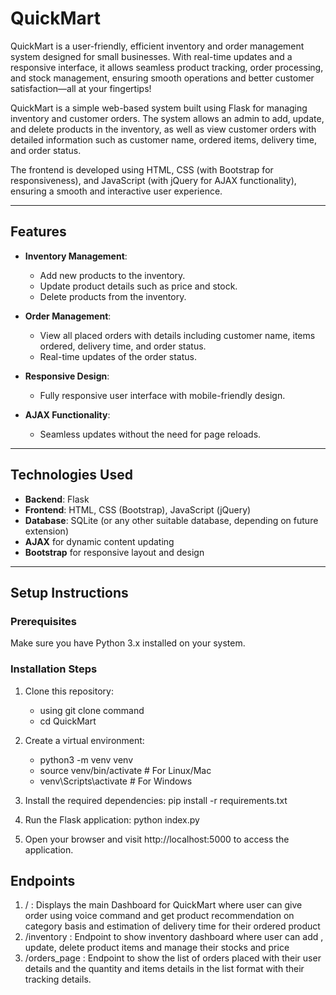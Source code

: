 # QuickMart
QuickMart is a user-friendly, efficient inventory and order management system designed for small businesses. With real-time updates and a responsive interface, it allows seamless product tracking, order processing, and stock management, ensuring smooth operations and better customer satisfaction—all at your fingertips!

QuickMart is a simple web-based system built using Flask for managing inventory and customer orders. The system allows an admin to add, update, and delete products in the inventory, as well as view customer orders with detailed information such as customer name, ordered items, delivery time, and order status.

The frontend is developed using HTML, CSS (with Bootstrap for responsiveness), and JavaScript (with jQuery for AJAX functionality), ensuring a smooth and interactive user experience.

---

## Features

- **Inventory Management**:
  - Add new products to the inventory.
  - Update product details such as price and stock.
  - Delete products from the inventory.
  
- **Order Management**:
  - View all placed orders with details including customer name, items ordered, delivery time, and order status.
  - Real-time updates of the order status.

- **Responsive Design**:
  - Fully responsive user interface with mobile-friendly design.

- **AJAX Functionality**:
  - Seamless updates without the need for page reloads.

---

## Technologies Used

- **Backend**: Flask
- **Frontend**: HTML, CSS (Bootstrap), JavaScript (jQuery)
- **Database**: SQLite (or any other suitable database, depending on future extension)
- **AJAX** for dynamic content updating
- **Bootstrap** for responsive layout and design

---

## Setup Instructions

### Prerequisites

Make sure you have Python 3.x installed on your system.

### Installation Steps

1. Clone this repository:
    - using git clone command 
    - cd QuickMart

2. Create a virtual environment:
    - python3 -m venv venv
    - source venv/bin/activate  # For Linux/Mac
    - venv\Scripts\activate     # For Windows

3. Install the required dependencies:
    pip install -r requirements.txt

4. Run the Flask application:
    python index.py

5. Open your browser and visit http://localhost:5000 to access the application.

## Endpoints
1. / : Displays the main Dashboard for QuickMart where user can give order using voice command and get product recommendation on category basis and estimation of delivery time for their ordered product
2. /inventory : Endpoint to show inventory dashboard where user can add , update, delete product items and manage their stocks and price
3. /orders_page : Endpoint to show the list of orders placed with their user details and the quantity and items details in the list format with their tracking details.

